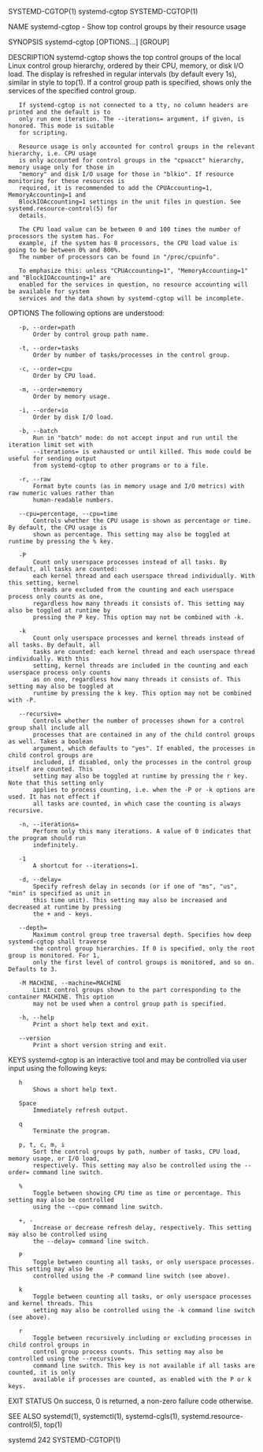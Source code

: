 SYSTEMD-CGTOP(1)                             systemd-cgtop                            SYSTEMD-CGTOP(1)

NAME
       systemd-cgtop - Show top control groups by their resource usage

SYNOPSIS
       systemd-cgtop [OPTIONS...] [GROUP]

DESCRIPTION
       systemd-cgtop shows the top control groups of the local Linux control group hierarchy, ordered
       by their CPU, memory, or disk I/O load. The display is refreshed in regular intervals (by
       default every 1s), similar in style to top(1). If a control group path is specified, shows only
       the services of the specified control group.

       If systemd-cgtop is not connected to a tty, no column headers are printed and the default is to
       only run one iteration. The --iterations= argument, if given, is honored. This mode is suitable
       for scripting.

       Resource usage is only accounted for control groups in the relevant hierarchy, i.e. CPU usage
       is only accounted for control groups in the "cpuacct" hierarchy, memory usage only for those in
       "memory" and disk I/O usage for those in "blkio". If resource monitoring for these resources is
       required, it is recommended to add the CPUAccounting=1, MemoryAccounting=1 and
       BlockIOAccounting=1 settings in the unit files in question. See systemd.resource-control(5) for
       details.

       The CPU load value can be between 0 and 100 times the number of processors the system has. For
       example, if the system has 8 processors, the CPU load value is going to be between 0% and 800%.
       The number of processors can be found in "/proc/cpuinfo".

       To emphasize this: unless "CPUAccounting=1", "MemoryAccounting=1" and "BlockIOAccounting=1" are
       enabled for the services in question, no resource accounting will be available for system
       services and the data shown by systemd-cgtop will be incomplete.

OPTIONS
       The following options are understood:

       -p, --order=path
           Order by control group path name.

       -t, --order=tasks
           Order by number of tasks/processes in the control group.

       -c, --order=cpu
           Order by CPU load.

       -m, --order=memory
           Order by memory usage.

       -i, --order=io
           Order by disk I/O load.

       -b, --batch
           Run in "batch" mode: do not accept input and run until the iteration limit set with
           --iterations= is exhausted or until killed. This mode could be useful for sending output
           from systemd-cgtop to other programs or to a file.

       -r, --raw
           Format byte counts (as in memory usage and I/O metrics) with raw numeric values rather than
           human-readable numbers.

       --cpu=percentage, --cpu=time
           Controls whether the CPU usage is shown as percentage or time. By default, the CPU usage is
           shown as percentage. This setting may also be toggled at runtime by pressing the % key.

       -P
           Count only userspace processes instead of all tasks. By default, all tasks are counted:
           each kernel thread and each userspace thread individually. With this setting, kernel
           threads are excluded from the counting and each userspace process only counts as one,
           regardless how many threads it consists of. This setting may also be toggled at runtime by
           pressing the P key. This option may not be combined with -k.

       -k
           Count only userspace processes and kernel threads instead of all tasks. By default, all
           tasks are counted: each kernel thread and each userspace thread individually. With this
           setting, kernel threads are included in the counting and each userspace process only counts
           as on one, regardless how many threads it consists of. This setting may also be toggled at
           runtime by pressing the k key. This option may not be combined with -P.

       --recursive=
           Controls whether the number of processes shown for a control group shall include all
           processes that are contained in any of the child control groups as well. Takes a boolean
           argument, which defaults to "yes". If enabled, the processes in child control groups are
           included, if disabled, only the processes in the control group itself are counted. This
           setting may also be toggled at runtime by pressing the r key. Note that this setting only
           applies to process counting, i.e. when the -P or -k options are used. It has not effect if
           all tasks are counted, in which case the counting is always recursive.

       -n, --iterations=
           Perform only this many iterations. A value of 0 indicates that the program should run
           indefinitely.

       -1
           A shortcut for --iterations=1.

       -d, --delay=
           Specify refresh delay in seconds (or if one of "ms", "us", "min" is specified as unit in
           this time unit). This setting may also be increased and decreased at runtime by pressing
           the + and - keys.

       --depth=
           Maximum control group tree traversal depth. Specifies how deep systemd-cgtop shall traverse
           the control group hierarchies. If 0 is specified, only the root group is monitored. For 1,
           only the first level of control groups is monitored, and so on. Defaults to 3.

       -M MACHINE, --machine=MACHINE
           Limit control groups shown to the part corresponding to the container MACHINE. This option
           may not be used when a control group path is specified.

       -h, --help
           Print a short help text and exit.

       --version
           Print a short version string and exit.

KEYS
       systemd-cgtop is an interactive tool and may be controlled via user input using the following
       keys:

       h
           Shows a short help text.

       Space
           Immediately refresh output.

       q
           Terminate the program.

       p, t, c, m, i
           Sort the control groups by path, number of tasks, CPU load, memory usage, or I/O load,
           respectively. This setting may also be controlled using the --order= command line switch.

       %
           Toggle between showing CPU time as time or percentage. This setting may also be controlled
           using the --cpu= command line switch.

       +, -
           Increase or decrease refresh delay, respectively. This setting may also be controlled using
           the --delay= command line switch.

       P
           Toggle between counting all tasks, or only userspace processes. This setting may also be
           controlled using the -P command line switch (see above).

       k
           Toggle between counting all tasks, or only userspace processes and kernel threads. This
           setting may also be controlled using the -k command line switch (see above).

       r
           Toggle between recursively including or excluding processes in child control groups in
           control group process counts. This setting may also be controlled using the --recursive=
           command line switch. This key is not available if all tasks are counted, it is only
           available if processes are counted, as enabled with the P or k keys.

EXIT STATUS
       On success, 0 is returned, a non-zero failure code otherwise.

SEE ALSO
       systemd(1), systemctl(1), systemd-cgls(1), systemd.resource-control(5), top(1)

systemd 242                                                                           SYSTEMD-CGTOP(1)
